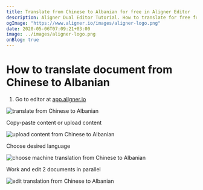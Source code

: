 ```yaml
---
title: Translate from Chinese to Albanian for free in Aligner Editor
description: Aligner Dual Editor Tutorial. How to translate for free from Chinese to Albanian. Aligner is multilingual document management platform. 
ogImage: "https://www.aligner.io/images/aligner-logo.png"
date: 2020-05-06T07:09:21+03:00
image: ../images/aligner-logo.png
onBlog: true
---
```


# How to translate document from Chinese to Albanian

1. Go to editor at [app.aligner.io](https://app.aligner.io "Aligner App web page")

![translate from Chinese to Albanian](../aligner-blank-editor.png "translate from Chinese to Albanian")

Copy-paste content or upload content

![upload content from Chinese to Albanian](../aligner-uploaded-document.png "upload content from Chinese to Albanian")

Choose desired language

![choose machine translation from Chinese to Albanian](../aligner-language-dropdown.png "choose machine translation from Chinese to Albanian")

Work and edit 2 documents in parallel

![edit translation from Chinese to Albanian](../aligner-double-sitded-editor.png "edit translation from Chinese to Albanian")

